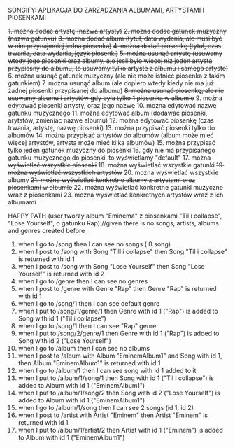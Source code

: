 SONGIFY: APLIKACJA DO ZARZĄDZANIA ALBUMAMI, ARTYSTAMI I PIOSENKAMI

~~1. można dodać artystę (nazwa artysty)~~
~~2. można dodać gatunek muzyczny (nazwa gatunku)~~
~~3. można dodać album (tytuł, data wydania, ale musi być w nim przynajmniej jedna piosenka)~~
~~4. można dodać piosenkę (tytuł, czas trwania, data wydania, język piosenki)~~
~~5. można usunąć artystę (usuwamy wtedy jego piosenki oraz albumy, a;e jesli bylo wiecej niz jeden artysta przypiasny do albumu, to usuwamy tylko artyste z albumu i samego artyste)~~
6. można usunąć gatunek muzyczny (ale nie może istnieć piosenka z takim gatunkiem)
7. można usunąć album (ale dopiero wtedy kiedy nie ma już żadnej piosenki przypisanej do albumu)
~~8. można usunąć piosenkę, ale nie usuwamy albumu i artystów gdy była tylko 1 piosenka w albumie~~
9. można edytować piosenki artysty, oraz jego nazwę
10. można edytować nazwę gatunku muzycznego
11. można edytować album (dodawać piosenki, arytstów, zmieniac nazwe albumu)
12. można edytować piosenkę (czas trwania, artystę, nazwę piosenki)
13. można przypisać piosenki tylko do albumów
14. można przypisać artystów do albumów (album może mieć więcej artystów, artysta może mieć kilka albumów)
15. można przypisać tylko jeden gatunek muzyczny do piosenki
16. gdy nie ma przypisanego gatunku muzycznego do piosenki, to wyświetlamy "default"
~~17. można wyświetlać wszystkie piosenki~~
18. można wyświetlać wszystkie gatunki
~~19. można wyświetlać wszystkich artystów~~
20. można wyświetlać wszystkie albumy
~~21. można wyświetlać konkretne albumy z artystami oraz piosenkami w albumie~~
22. można wyświetlać konkretne gatunki muzyczne wraz z piosenkami
23. można wyświetlać konkretnych artystów wraz z ich albumami

HAPPY PATH (user tworzy album "Eminema" z piosenkami "Til i collapse", "Lose Yourself", o gatunku Rap)
//given
there is no songs, artists, albums and genres created before

1. when I go to /song then I can see no songs ( 0 song)
2. when I post to /song with Song "Till i collapse" then Song "Til i collapse" is returned with id 1
3. when I post to /song with Song "Lose Yourself" then Song "Lose Yourself" is returned with id 2
4. when I go to /genre then I can see no genres
5. when I post to /genre with Genre "Rap" then Genre "Rap" is returned with id 1
6. when I go to /song/1 then I can see default genre
7. when I put to /song/1/genre/1 then Genre with id 1 ("Rap") is added to Song with id 1 ("Til i collapse")
8. when I go to /song/1 then I can see "Rap" genre
9. when I put to /song/2/genre/1 then Genre with id 1 ("Rap") is added to Song with id 2 ("Lose Yourself")
10. when I go to /album then I can see no albums
11. when I post to /album with Album "EminemAlbum1" and Song with id 1, then Album "EminemAlbum1" is returned with id 1
12. when I go to /album/1 then I can see song with id 1 added to it
13. when I put to /album/1/song/1 then Song with id 1 ("Til i collapse") is added to Album with id 1 ("EminemAlbum1")
14. when I put to /album/1/song/2 then Song with id 2 ("Lose Yourself") is added to Album with id 1 ("EminemAlbum1")
15. when I go to /album/1/song then I can see 2 songs (id 1, id 2)
16. when I post to /artist with Artist "Eminem" then Artist "Eminem" is returned with id 1
17. when I put to /album/1/artist/2 then Artist with id 1 ("Eminem") is added to Album with id 1 ("EminemAlbum1")